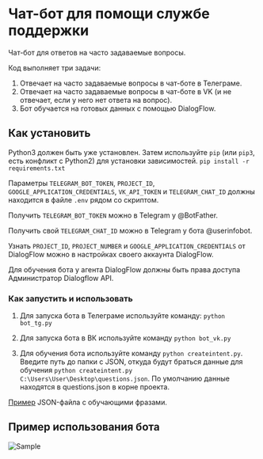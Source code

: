 # Чат-бот для помощи службе поддержки

Чат-бот для ответов на часто задаваемые вопросы.

Код выполняет три задачи:
1) Отвечает на часто задаваемые вопросы в чат-боте в Телеграме.
2) Отвечает на часто задаваемые вопросы в чат-боте в VK (и не отвечает, если у него нет ответа на вопрос).
3) Бот обучается на готовых данных с помощью DialogFlow.

## Как установить

Python3 должен быть уже установлен. Затем используйте `pip` (или `pip3`, есть конфликт с Python2) для установки зависимостей.
`pip install -r requirements.txt`

Параметры `TELEGRAM_BOT_TOKEN`, `PROJECT_ID`, `GOOGLE_APPLICATION_CREDENTIALS`, `VK_API_TOKEN` и `TELEGRAM_CHAT_ID` должны находится в файле `.env` рядом со скриптом.

Получить `TELEGRAM_BOT_TOKEN` можно в Telegram у @BotFather.

Получить свой `TELEGRAM_CHAT_ID` можно в Telegram у бота @userinfobot.

Узнать `PROJECT_ID`, `PROJECT_NUMBER` и `GOOGLE_APPLICATION_CREDENTIALS` от DialogFlow  можно в настройках своего аккаунта DialogFlow.

Для обучения бота у агента DialogFlow должны быть права доступа Администратор Dialogflow API. 


### Как запустить и использовать

1. Для запуска бота в Телеграме используйте команду: `python bot_tg.py`

2. Для запуска бота в ВК используйте команду `python bot_vk.py`

3. Для обучения бота используйте команду `python createintent.py`. Введите путь до папки с JSON, откуда будут браться данные для обучения `python createintent.py C:\Users\User\Desktop\questions.json`. По умолчанию данные находятся в questions.json в корне проекта.

[Пример](https://dvmn.org/media/filer_public/a7/db/a7db66c0-1259-4dac-9726-2d1fa9c44f20/questions.json) JSON-файла с обучающими фразами.

## Пример использования бота

![Sample](https://s9.gifyu.com/images/SUs5O.gif)


